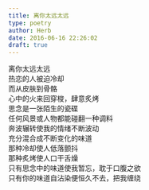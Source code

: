 ```yaml
---  
title: 离你太远太远  
type: poetry  
author: Herb  
date: 2016-06-16 22:26:02  
draft: true
---  
```

离你太远太远  
热恋的人被迫冷却  
而从皮肤到骨骼  
心中的火来回穿梭，肆意炙烤    
思念是一张陌生的瓷碟  
任何风景或人物都能碰翻一种调料  
奔波辗转使我的情绪不断波动  
充分混合成不断变化的味道    
那种冷却使人低落颤抖  
那种炙烤使人口干舌燥  
只有思念中的味道使我暂忘，耽于口腹之欲  
只有你的味道自沾染便恒久不去，把我缠绕
